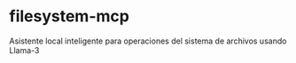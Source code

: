 # filesystem-mcp
Asistente local inteligente para operaciones del sistema de archivos usando Llama-3
